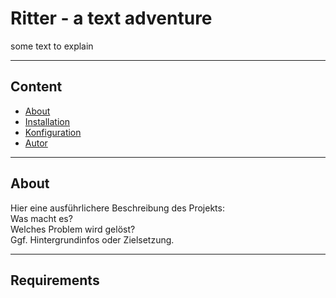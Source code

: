 # Ritter - a text adventure

some text to explain

---

## Content

- [About](#about)
- [Installation](#installation)
- [Konfiguration](#konfiguration)
- [Autor](#autor)

---

## About

Hier eine ausführlichere Beschreibung des Projekts:  
Was macht es?  
Welches Problem wird gelöst?  
Ggf. Hintergrundinfos oder Zielsetzung.

---

## Requirements